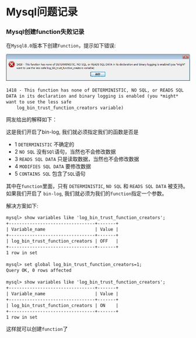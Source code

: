 # Mysql问题记录

### Mysql创建function失败记录

在`Mysql8.0`版本下创建`Function`，提示如下错误:

![](../image/mysql_create_function_fail.png)
```
1418 - This function has none of DETERMINISTIC, NO SQL, or READS SQL DATA in its declaration and binary logging is enabled (you *might* want to use the less safe 
    log_bin_trust_function_creators variable)
```

网友给出的解释如下：

这是我们开启了bin-log, 我们就必须指定我们的函数是否是
* 1 `DETERMINISTIC` 不确定的
* 2 `NO SQL` 没有`SQl`语句，当然也不会修改数据
* 3 `READS SQL DATA` 只是读取数据，当然也不会修改数据
* 4 `MODIFIES SQL DATA` 要修改数据
* 5 `CONTAINS SQL` 包含了`SQL`语句

其中在`function`里面，只有 `DETERMINISTIC`, `NO SQL` 和 `READS SQL DATA` 被支持。如果我们开启了 `bin-log`, 我们就必须为我们的`function`指定一个参数。

解决方案如下:

```
mysql> show variables like 'log_bin_trust_function_creators';
+---------------------------------+-------+
| Variable_name                   | Value |
+---------------------------------+-------+
| log_bin_trust_function_creators | OFF   |
+---------------------------------+-------+
1 row in set

mysql> set global log_bin_trust_function_creators=1;
Query OK, 0 rows affected

mysql> show variables like 'log_bin_trust_function_creators';
+---------------------------------+-------+
| Variable_name                   | Value |
+---------------------------------+-------+
| log_bin_trust_function_creators | ON    |
+---------------------------------+-------+
1 row in set
```
这样就可以创建`function`了